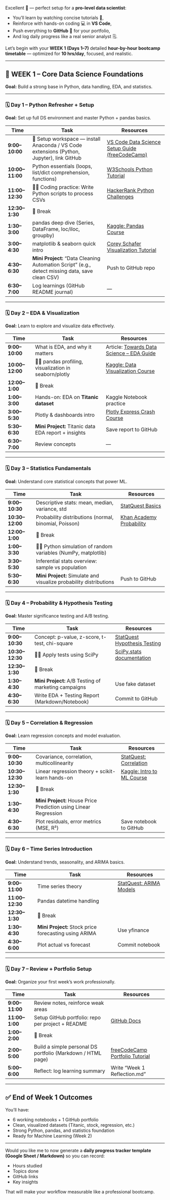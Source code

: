 Excellent 🎯 — perfect setup for a **pro-level data scientist**:

* You’ll learn by watching concise tutorials 🧠,
* Reinforce with hands-on coding 💻 in **VS Code**,
* Push everything to **GitHub** 📂 for your portfolio,
* And log daily progress like a real senior analyst 🗒️.

Let’s begin with your **WEEK 1 (Days 1–7)** detailed **hour-by-hour bootcamp timetable** — optimized for **10 hrs/day**, focused, and realistic.

---

## 🧩 WEEK 1 – Core Data Science Foundations

**Goal:** Build a strong base in Python, data handling, EDA, and statistics.

---

### 🗓️ **Day 1 – Python Refresher + Setup**

**Goal:** Set up full DS environment and master Python + pandas basics.

| Time            | Task                                                                                            | Resources                                                                                      |
| --------------- | ----------------------------------------------------------------------------------------------- | ---------------------------------------------------------------------------------------------- |
| **9:00–10:00**  | 🧭 Setup workspace — install Anaconda / VS Code extensions (Python, Jupyter), link GitHub       | [VS Code Data Science Setup Guide (freeCodeCamp)](https://www.youtube.com/watch?v=-nh9rCzPJ20) |
| **10:00–11:00** | Python essentials (loops, list/dict comprehension, functions)                                   | [W3Schools Python Tutorial](https://www.w3schools.com/python/)                                 |
| **11:00–12:30** | 🧑‍💻 Coding practice: Write Python scripts to process CSVs                                     | [HackerRank Python Challenges](https://www.hackerrank.com/domains/python)                      |
| **12:30–1:30**  | 🍴 Break                                                                                        |                                                                                                |
| **1:30–3:00**   | pandas deep dive (Series, DataFrame, loc/iloc, groupby)                                         | [Kaggle: Pandas Course](https://www.kaggle.com/learn/pandas)                                   |
| **3:00–4:30**   | matplotlib & seaborn quick intro                                                                | [Corey Schafer Visualization Tutorial](https://www.youtube.com/watch?v=UO98lJQ3QGI)            |
| **4:30–6:30**   | **Mini Project:** “Data Cleaning Automation Script” (e.g., detect missing data, save clean CSV) | Push to GitHub repo                                                                            |
| **6:30–7:00**   | Log learnings (GitHub README journal)                                                           | —                                                                                              |

---

### 🗓️ **Day 2 – EDA & Visualization**

**Goal:** Learn to explore and visualize data effectively.

| Time            | Task                                                    | Resources                                                                                                          |
| --------------- | ------------------------------------------------------- | ------------------------------------------------------------------------------------------------------------------ |
| **9:00–10:00**  | What is EDA, and why it matters                         | Article: [Towards Data Science – EDA Guide](https://towardsdatascience.com/exploratory-data-analysis-8fc1cb20fd15) |
| **10:00–12:00** | 🧑‍💻 pandas profiling, visualization in seaborn/plotly | [Kaggle: Data Visualization Course](https://www.kaggle.com/learn/data-visualization)                               |
| **12:00–1:00**  | 🍴 Break                                                |                                                                                                                    |
| **1:00–3:00**   | Hands-on: EDA on **Titanic dataset**                    | Kaggle Notebook practice                                                                                           |
| **3:00–5:30**   | Plotly & dashboards intro                               | [Plotly Express Crash Course](https://www.youtube.com/watch?v=GGL6U0k8WYA)                                         |
| **5:30–6:30**   | **Mini Project:** Titanic data EDA report + insights    | Save report to GitHub                                                                                              |
| **6:30–7:00**   | Review concepts                                         | —                                                                                                                  |

---

### 🗓️ **Day 3 – Statistics Fundamentals**

**Goal:** Understand core statistical concepts that power ML.

| Time            | Task                                                               | Resources                                                                           |
| --------------- | ------------------------------------------------------------------ | ----------------------------------------------------------------------------------- |
| **9:00–10:30**  | Descriptive stats: mean, median, variance, std                     | [StatQuest Basics](https://www.youtube.com/watch?v=xxpc-HPKN28)                     |
| **10:30–12:00** | Probability distributions (normal, binomial, Poisson)              | [Khan Academy Probability](https://www.khanacademy.org/math/statistics-probability) |
| **12:00–1:00**  | 🍴 Break                                                           |                                                                                     |
| **1:00–3:30**   | 🧑‍💻 Python simulation of random variables (NumPy, matplotlib)    |                                                                                     |
| **3:30–5:30**   | Inferential stats overview: sample vs population                   |                                                                                     |
| **5:30–6:30**   | **Mini Project:** Simulate and visualize probability distributions | Push to GitHub                                                                      |

---

### 🗓️ **Day 4 – Probability & Hypothesis Testing**

**Goal:** Master significance testing and A/B testing.

| Time            | Task                                                 | Resources                                                                          |
| --------------- | ---------------------------------------------------- | ---------------------------------------------------------------------------------- |
| **9:00–10:30**  | Concept: p-value, z-score, t-test, chi-square        | [StatQuest Hypothesis Testing](https://www.youtube.com/watch?v=0zZYBALbZgg)        |
| **10:30–12:30** | 🧑‍💻 Apply tests using SciPy                        | [SciPy.stats documentation](https://docs.scipy.org/doc/scipy/reference/stats.html) |
| **12:30–1:30**  | 🍴 Break                                             |                                                                                    |
| **1:30–4:30**   | **Mini Project:** A/B Testing of marketing campaigns | Use fake dataset                                                                   |
| **4:30–6:30**   | Write EDA + Testing Report (Markdown/Notebook)       | Commit to GitHub                                                                   |

---

### 🗓️ **Day 5 – Correlation & Regression**

**Goal:** Learn regression concepts and model evaluation.

| Time            | Task                                                             | Resources                                                                            |
| --------------- | ---------------------------------------------------------------- | ------------------------------------------------------------------------------------ |
| **9:00–10:30**  | Covariance, correlation, multicollinearity                       | [StatQuest: Correlation](https://www.youtube.com/watch?v=xZ_z8KWkhXE)                |
| **10:30–12:30** | Linear regression theory + scikit-learn hands-on                 | [Kaggle: Intro to ML Course](https://www.kaggle.com/learn/intro-to-machine-learning) |
| **12:30–1:30**  | 🍴 Break                                                         |                                                                                      |
| **1:30–4:30**   | **Mini Project:** House Price Prediction using Linear Regression |                                                                                      |
| **4:30–6:30**   | Plot residuals, error metrics (MSE, R²)                          | Save notebook to GitHub                                                              |

---

### 🗓️ **Day 6 – Time Series Introduction**

**Goal:** Understand trends, seasonality, and ARIMA basics.

| Time            | Task                                                  | Resources                                                              |
| --------------- | ----------------------------------------------------- | ---------------------------------------------------------------------- |
| **9:00–11:00**  | Time series theory                                    | [StatQuest: ARIMA Models](https://www.youtube.com/watch?v=YDxq7d4zG9E) |
| **11:00–12:30** | Pandas datetime handling                              |                                                                        |
| **12:30–1:30**  | 🍴 Break                                              |                                                                        |
| **1:30–4:30**   | **Mini Project:** Stock price forecasting using ARIMA | Use yfinance                                                           |
| **4:30–6:00**   | Plot actual vs forecast                               | Commit notebook                                                        |

---

### 🗓️ **Day 7 – Review + Portfolio Setup**

**Goal:** Organize your first week’s work professionally.

| Time           | Task                                                        | Resources                                                                                |
| -------------- | ----------------------------------------------------------- | ---------------------------------------------------------------------------------------- |
| **9:00–11:00** | Review notes, reinforce weak areas                          |                                                                                          |
| **11:00–1:00** | Setup GitHub portfolio: repo per project + README           | [GitHub Docs](https://docs.github.com/en/get-started)                                    |
| **1:00–2:00**  | 🍴 Break                                                    |                                                                                          |
| **2:00–5:00**  | Build a simple personal DS portfolio (Markdown / HTML page) | [freeCodeCamp Portfolio Tutorial](https://www.freecodecamp.org/news/github-pages-guide/) |
| **5:00–6:00**  | Reflect: log learning summary                               | Write “Week 1 Reflection.md”                                                             |

---

## ✅ End of Week 1 Outcomes

You’ll have:

* 6 working notebooks + 1 GitHub portfolio
* Clean, visualized datasets (Titanic, stock, regression, etc.)
* Strong Python, pandas, and statistics foundation
* Ready for Machine Learning (Week 2)

---

Would you like me to now generate a **daily progress tracker template (Google Sheet / Markdown)** so you can record:

* Hours studied
* Topics done
* GitHub links
* Key insights

That will make your workflow measurable like a professional bootcamp.

